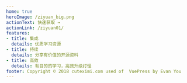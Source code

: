 ```yaml
---
home: true
heroImage: /ziyuan_big.png
actionText: 快速获取 →
actionLink: /ziyuan01/
features:
- title: 集成
  details: 优质学习资源
- title: 持续
  details: 分享有价值的开源资料
- title: 高效
  details: 有目的的学习，高效升级打怪
footer: Copyright © 2018 cuteximi.com used of  VuePress by Evan You
---
```

